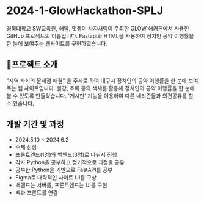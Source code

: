 # 2024-1-GlowHackathon-SPLJ

 경북대학교 SW교육원, 해달, 멋쟁이 사자처럼이 주최한 GLOW 해커톤에서 사용한 GitHub 프로젝트의 이름입니다. Fastapi와 HTML을 사용하여 정치인 공약 이행률을 한 눈에 보여주는 웹사이트를 구현하였습니다.

## 📑프로젝트 소개

 "지역 사회의 문제점 해결" 을 주제로 하여 대구시 정치인의 공약 이행률을 한 눈에 보여주는 웹 사이트입니다. 빨강, 초록 등의 색채를 활용해 정치인의 공약 이행률을 한 눈에 볼 수 있도록 만들었습니다. '게시판' 기능을 이용하여 다른 네티즌들과 의견공유를 할 수 있습니다.

 ## 개발 기간 및 과정
 + 2024.5.10 ~ 2024.6.2
 + 주제 선정
 + 프론트엔드(1명)와 백엔드(3명)로 나눠서 진행
 + 각자 Python을 공부하고 정기적으로 과정을 공유
 + 공부한 Python을 기반으로 FastAPI를 공부
 + Figma로 대략적인 사이트 UI를 구상
 + 백엔드는 서버를, 프론트엔드는 UI를 구현
 + 백과 프론트를 연결
